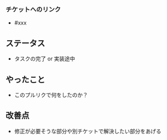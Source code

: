 ### チケットへのリンク

- #xxx

## ステータス

- タスクの完了 or 実装途中

## やったこと

- このプルリクで何をしたのか？

## 改善点

- 修正が必要そうな部分や別チケットで解決したい部分をあげる